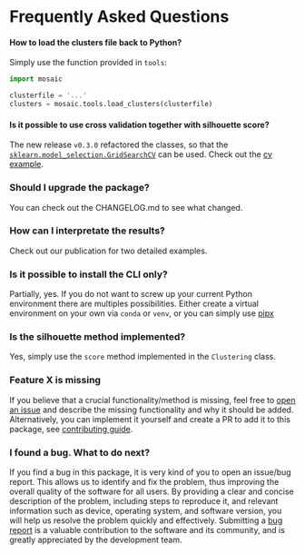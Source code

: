 # Frequently Asked Questions

#### How to load the clusters file back to Python?
Simply use the function provided in `tools`:
```python
import mosaic

clusterfile = '...'
clusters = mosaic.tools.load_clusters(clusterfile)
```

#### Is it possible to use cross validation together with silhouette score?
The new release `v0.3.0` refactored the classes, so that the [`sklearn.model_selection.GridSearchCV`](https://scikit-learn.org/stable/modules/generated/sklearn.model_selection.GridSearchCV.html) can be used. Check out the [cv example](#cross-validation-of-parameters).

### Should I upgrade the package?
You can check out the CHANGELOG.md to see what changed.

### How can I interpretate the results?
Check out our publication for two detailed examples.

### Is it possible to install the CLI only?
Partially, yes. If you do not want to screw up your current Python environment there are multiples possibilities. Either create a virtual environment on your own via `conda` or `venv`, or you can simply use [pipx](https://pypa.github.io/pipx/)

### Is the silhouette method implemented?
Yes, simply use the `score` method implemented in the `Clustering` class.

### Feature X is missing
If you believe that a crucial functionality/method is missing, feel free to [open an issue](https://github.com/moldyn/MoSAIC/issues) and describe the missing functionality and why it should be added. Alternatively, you can implement it yourself and create a PR to add it to this package, see [contributing guide](../contributing).


### I found a bug. What to do next?
If you find a bug in this package, it is very kind of you to open an issue/bug report. This allows us to identify and fix the problem, thus improving the overall quality of the software for all users. By providing a clear and concise description of the problem, including steps to reproduce it, and relevant information such as device, operating system, and software version, you will help us resolve the problem quickly and effectively. Submitting a [bug report](https://github.com/moldyn/MoSAIC/issues) is a valuable contribution to the software and its community, and is greatly appreciated by the development team.
